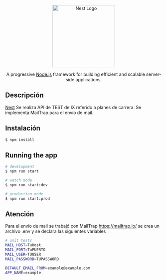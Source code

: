<p align="center">
  <a href="http://nestjs.com/" target="blank"><img src="https://nestjs.com/img/logo-small.svg" width="200" alt="Nest Logo" /></a>
</p>

[circleci-image]: https://img.shields.io/circleci/build/github/nestjs/nest/master?token=abc123def456
[circleci-url]: https://circleci.com/gh/nestjs/nest

  <p align="center">A progressive <a href="http://nodejs.org" target="_blank">Node.js</a> framework for building efficient and scalable server-side applications.</p>

## Descripción

[Nest](https://github.com/nestjs/nest) Se realiza API de TEST de IX referido a planes de carrera. Se implementa MailTrap para el envío de mail.

## Instalación

```bash
$ npm install
```

## Running the app

```bash
# development
$ npm run start

# watch mode
$ npm run start:dev

# production mode
$ npm run start:prod
```

## Atención

Para el envío de mail se trabajó con MailTrap https://mailtrap.io/ 
se crea un archivo .env y se declara las siguientes variables

```bash
# unit tests
MAIL_HOST=TuHost
MAIL_PORT=TuPUERTO
MAIL_USER=TUUSER
MAIL_PASSWORD=TUPASSWORD

DEFAULT_EMAIL_FROM=example@example.com
APP_NAME=example
```
